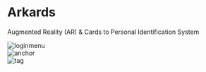 # Arkards
Augmented Reality (AR) & Cards to Personal Identification System <br />

![loginmenu](https://user-images.githubusercontent.com/72231302/119719403-bc347d00-be36-11eb-885e-f4ef2cee3133.png) <br />
![anchor](https://user-images.githubusercontent.com/72231302/119719426-c35b8b00-be36-11eb-8941-3d96c222d649.png)<br />
![tag](https://user-images.githubusercontent.com/72231302/119719455-c8b8d580-be36-11eb-9b1d-abda2d25df97.png)

